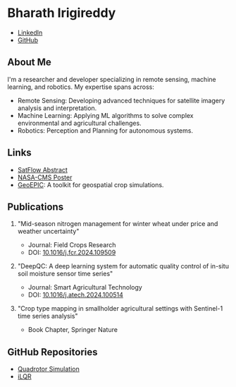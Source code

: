 # Bharath Irigireddy
 
<!--- 
- [Personal Website](https://bharath2.github.io/Profile/)
-->
 - [LinkedIn](https://linkedin.com/in/bharathchandra02)
 - [GitHub](https://github.com/Bharath2)
 
## About Me
I'm a researcher and developer specializing in remote sensing, machine learning, and robotics. My expertise spans across:

- Remote Sensing: Developing advanced techniques for satellite imagery analysis and interpretation.
- Machine Learning: Applying ML algorithms to solve complex environmental and agricultural challenges.
- Robotics: Perception and Planning for autonomous systems.

## Links
- [SatFlow Abstract](https://bharath2.github.io/Profile/SatFlow)
- [NASA-CMS Poster](https://bharath2.github.io/Profile/assets/cms_poster_small.jpeg)
- [GeoEPIC](https://smarsgroup.github.io/geo_epic_win/): A toolkit for geospatial crop simulations.

## Publications
1. "Mid-season nitrogen management for winter wheat under price and weather uncertainty"
   - Journal: Field Crops Research
   - DOI: [10.1016/j.fcr.2024.109509](https://doi.org/10.1016/j.fcr.2024.109509)

2. "DeepQC: A deep learning system for automatic quality control of in-situ soil moisture sensor time series"
   - Journal: Smart Agricultural Technology
   - DOI: [10.1016/j.atech.2024.100514](https://doi.org/10.1016/j.atech.2024.100514)

3. "Crop type mapping in smallholder agricultural settings with Sentinel-1 time series analysis"
   - Book Chapter, Springer Nature

## GitHub Repositories
- [Quadrotor Simulation](https://github.com/Bharath2/Quadrotor-Simulation)
- [iLQR](https://github.com/Bharath2/iLQR)
